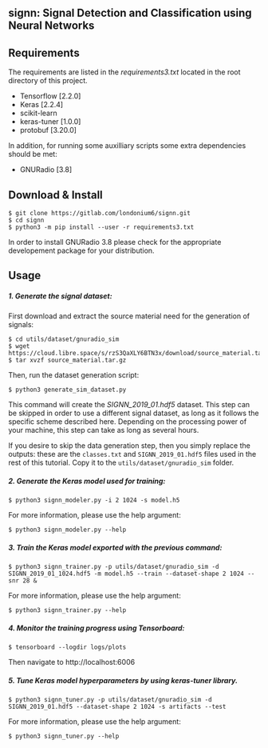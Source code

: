 ## signn: Signal Detection and Classification using Neural Networks


## Requirements
The requirements are listed in the *requirements3.txt* located in the root directory of this project.

* Tensorflow [2.2.0]
* Keras [2.2.4]
* scikit-learn
* keras-tuner [1.0.0]
* protobuf [3.20.0]  

In addition, for running some auxilliary scripts some extra dependencies should be met:

*  GNURadio [3.8]

## Download & Install

~~~~
$ git clone https://gitlab.com/londonium6/signn.git
$ cd signn
$ python3 -m pip install --user -r requirements3.txt
~~~~

In order to install GNURadio 3.8 please check for the appropriate developement package for your distribution.

## Usage

##### 1. Generate the signal dataset:

First download and extract the source material need for the generation of signals:

~~~~
$ cd utils/dataset/gnuradio_sim
$ wget https://cloud.libre.space/s/rzS3QaXLY6BTN3x/download/source_material.tar.gz
$ tar xvzf source_material.tar.gz
~~~~

Then, run the dataset generation script:
~~~~
$ python3 generate_sim_dataset.py
~~~~

This command will create the *SIGNN_2019_01.hdf5* dataset. This step can be skipped in order to use a different signal dataset, as long as it follows the specific scheme described here. Depending on the processing power of your machine, this step can take as long as several hours.  

If you desire to skip the data generation step, then you simply replace the outputs: these are the `classes.txt` and `SIGNN_2019_01.hdf5` files used in the rest of this tutorial. Copy it to the `utils/dataset/gnuradio_sim` folder.  

##### 2. Generate the Keras model used for training:

~~~~
$ python3 signn_modeler.py -i 2 1024 -s model.h5
~~~~

For more information, please use the help argument:

~~~~
$ python3 signn_modeler.py --help
~~~~

##### 3. Train the Keras model exported with the previous command:

~~~~
$ python3 signn_trainer.py -p utils/dataset/gnuradio_sim -d SIGNN_2019_01_1024.hdf5 -m model.h5 --train --dataset-shape 2 1024 --snr 28 &
~~~~

For more information, please use the help argument:

~~~~
$ python3 signn_trainer.py --help
~~~~

##### 4. Monitor the training progress using Tensorboard:

~~~~
$ tensorboard --logdir logs/plots
~~~~

Then navigate to http://localhost:6006


##### 5. Tune Keras model hyperparameters by using keras-tuner library.

~~~~
$ python3 signn_tuner.py -p utils/dataset/gnuradio_sim -d SIGNN_2019_01.hdf5 --dataset-shape 2 1024 -s artifacts --test
~~~~

For more information, please use the help argument:

~~~~
$ python3 signn_tuner.py --help
~~~~
